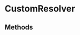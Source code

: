 
                                                                                                                                            
    
# CustomResolver


> 
>
> 








## Methods

                                                                                                                                                                                                                                                                                                                                                                                                            
    
                                                                                                                                                                                                                                                                             
                